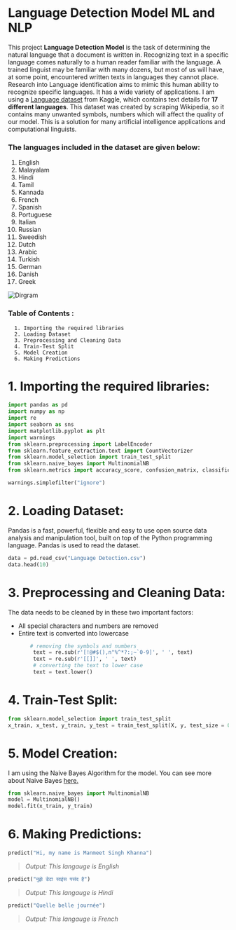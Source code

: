 # Language Detection Model ML and NLP
This project **Language Detection Model** is the task of determining the natural language that a document is written in. Recognizing text in a specific language comes naturally to a human reader familiar with the language. A trained linguist may be familiar with many dozens, but most of us will have, at some point, encountered written texts in languages they cannot place. Research into Language identification aims to mimic this human ability to recognize specific languages. It has a wide variety of applications. I am using a [Language dataset](https://www.kaggle.com/basilb2s/language-detection) from Kaggle, which contains text details for **17 different languages**. This dataset was created by scraping Wikipedia, so it contains many unwanted symbols, numbers which will affect the quality of our model. This is a solution for many artificial intelligence applications and computational linguists.



### The languages included in the dataset are given below:
1) English
2) Malayalam 
3) Hindi
4) Tamil
5) Kannada 
6) French
7) Spanish
8) Portuguese
9) Italian
10) Russian 
11) Sweedish 
12) Dutch 
13) Arabic 
14) Turkish 
15) German 
16) Danish 
17) Greek

![Dirgram](https://lh3.googleusercontent.com/Kul1_bKbt5832ppvMiTUwz1rI8O-NyShY3oGUBcbbwi-7LW8HtqagoMWjPHB3GJ4o8i4qJfL8BdazQIUbMS1gJyZKSeudMeVepSLPMl0f5Fj7upnqan5I1o-rhaVJEaOLiPT8BfAnvLLfJHIAGHdI2mDevK026QlumahgsUuB0vtpYSgeAY4xMGrcqb4CoccfQstD2_sODfuobIqQOpy3-rJXO8wl4eXXsbWPxx-wXoHSxmJ_GZiVEVvHveKdImpHkUmuOHSvlO9WHl065BFxw0l87tfWbzgGA42v3HnQ7nF5F_dtp707yqv35BmFsZE-taS5ixkuGG6NXbUvbb_NTGwz9k3iXQeYvUkzUPKlQ3kQMmGhKXBRNOKIxdZAMxnoeiuLIkqN6L4pA38xghoAStsbv5Oc_VxE7vJsa91zuL7lBoVx8R5QgXXJRXal6OOSKB8vgBQIf05Kyt-ldX6zalR6uE-RfbVyYUeNX2Au9vWTqQrhZHKJDfWLB05JyBafL9z_SNqU5A2Q8Y2Q2u5c-ScxWfRX0JGMFdXforF74qiIG-5ZgLRjEjlY5AoXdl0rMska-rJc29r7hJVbhDJXhDbWZoC7qVHASo0grZk4h_hR5AO950CF9bgEoqn_2uUNEcnVhN1X7q2pIVVkRZMMQYWdjfGAB5rDYHO6j3c3Cp9AR-D62OngGaPmaqG5FHq5M7rUDZLttWnAWYUfz8v-4XH=w976-h540-no?authuser=0/200/200)



### Table of Contents :
```
  1. Importing the required libraries
  2. Loading Dataset
  3. Preprocessing and Cleaning Data
  4. Train-Test Split
  5. Model Creation
  6. Making Predictions
```

# 1. Importing the required libraries:
```python
import pandas as pd
import numpy as np
import re
import seaborn as sns
import matplotlib.pyplot as plt
import warnings
from sklearn.preprocessing import LabelEncoder
from sklearn.feature_extraction.text import CountVectorizer
from sklearn.model_selection import train_test_split
from sklearn.naive_bayes import MultinomialNB
from sklearn.metrics import accuracy_score, confusion_matrix, classification_report

warnings.simplefilter("ignore")
``` 
# 2. Loading Dataset:
Pandas is a fast, powerful, flexible and easy to use open source data analysis and manipulation tool, built on top of the Python programming language.
Pandas is used to read the dataset.
```python
data = pd.read_csv("Language Detection.csv")
data.head(10)
```

# 3. Preprocessing and Cleaning Data:
The data needs to be cleaned by in these two important factors:
- All special characters and numbers are removed
- Entire text is converted into lowercase
```python
       # removing the symbols and numbers
        text = re.sub(r'[!@#$(),n"%^*?:;~`0-9]', ' ', text)
        text = re.sub(r'[[]]', ' ', text)
        # converting the text to lower case
        text = text.lower()
```

# 4. Train-Test Split:
```python
from sklearn.model_selection import train_test_split
x_train, x_test, y_train, y_test = train_test_split(X, y, test_size = 0.20)
```

# 5. Model Creation:
I am using the Naive Bayes Algorithm for the model. You can see more about Naive Bayes [here.](https://scikit-learn.org/stable/modules/naive_bayes.html)
```python
from sklearn.naive_bayes import MultinomialNB
model = MultinomialNB()
model.fit(x_train, y_train)
```

# 6. Making Predictions:
```python
predict("Hi, my name is Manmeet Singh Khanna")
```
> *Output: This langauge is English*

```python
predict("मुझे डेटा साइंस पसंद है")
```
> *Output: This langauge is Hindi*

```python
predict("Quelle belle journée")
```
> *Output: This langauge is French*



